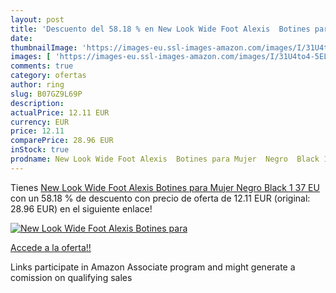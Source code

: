 ```yaml
---
layout: post
title: 'Descuento del 58.18 % en New Look Wide Foot Alexis  Botines para '
date: 
thumbnailImage: 'https://images-eu.ssl-images-amazon.com/images/I/31U4to4-5EL._SL200_.jpg'
images: [ 'https://images-eu.ssl-images-amazon.com/images/I/31U4to4-5EL._SL200_.jpg' ]
comments: true
category: ofertas
author: ring
slug: B07GZ9L69P
description:
actualPrice: 12.11 EUR
currency: EUR
price: 12.11
comparePrice: 28.96 EUR
inStock: true
prodname: New Look Wide Foot Alexis  Botines para Mujer  Negro  Black 1   37 EU
---
```


Tienes [New Look Wide Foot Alexis  Botines para Mujer  Negro  Black 1   37 EU](https://www.amazon.es/dp/B07GZ9L69P/?tag=tolees-21) con un 58.18 % de descuento con precio de oferta de 12.11 EUR (original: 28.96 EUR) en el siguiente enlace!

[![New Look Wide Foot Alexis  Botines para ](https://images-eu.ssl-images-amazon.com/images/I/31U4to4-5EL._SL200_.jpg)](https://www.amazon.es/dp/B07GZ9L69P/?tag=tolees-21)

[Accede a la oferta!!](https://www.amazon.es/dp/B07GZ9L69P/?tag=tolees-21)

Links participate in Amazon Associate program and might generate a comission on qualifying sales


